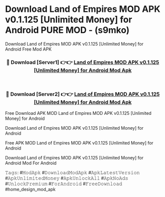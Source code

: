 # Download Land of Empires MOD APK v0.1.125 [Unlimited Money] for Android PURE MOD - (s9mko)
Download Land of Empires MOD APK v0.1.125 [Unlimited Money] for Android Free Mod APK

<div align="center">
<h3>🔴 Download [Server1] 👉👉 <a href="https://apk-comot.site?title=Land_of_Empires_MOD_APK_v0.1.125_[Unlimited_Money]_for_Android">Land of Empires MOD APK v0.1.125 [Unlimited Money] for Android Mod Apk</a></h3><br>

<h3>🔴 Download [Server2] 👉👉 <a href="https://apk-comot.site?title=Land_of_Empires_MOD_APK_v0.1.125_[Unlimited_Money]_for_Android">Land of Empires MOD APK v0.1.125 [Unlimited Money] for Android Mod Apk</a></h3>
</div>


Free Download APK MOD Land of Empires MOD APK v0.1.125 [Unlimited Money] for Android

Download Land of Empires MOD APK v0.1.125 [Unlimited Money] for Android 

Free APK MOD Land of Empires MOD APK v0.1.125 [Unlimited Money] for Android 

Download Land of Empires MOD APK v0.1.125 [Unlimited Money] for Android Mod For Android

𝚃𝚊𝚐𝚜: #𝙼𝚘𝚍𝙰𝚙𝚔 #𝙳𝚘𝚠𝚗𝚕𝚘𝚊𝚍𝙼𝚘𝚍𝙰𝚙𝚔 #𝙰𝚙𝚔𝙻𝚊𝚝𝚎𝚜𝚝𝚅𝚎𝚛𝚜𝚒𝚘𝚗 #𝙰𝚙𝚔𝚄𝚗𝚕𝚒𝚖𝚒𝚝𝚎𝚍𝙼𝚘𝚗𝚎𝚢 #𝙰𝚙𝚔𝚄𝚗𝚕𝚘𝚌𝚔𝙰𝚕𝚕 #𝙰𝚙𝚔𝙽𝚘𝙰𝚍𝚜 #𝚄𝚗𝚕𝚘𝚌𝚔𝙿𝚛𝚎𝚖𝚒𝚞𝚖 #𝙵𝚘𝚛𝙰𝚗𝚍𝚛𝚘𝚒𝚍 #𝙵𝚛𝚎𝚎𝙳𝚘𝚠𝚗𝚕𝚘𝚊𝚍 #home_design_mod_apk